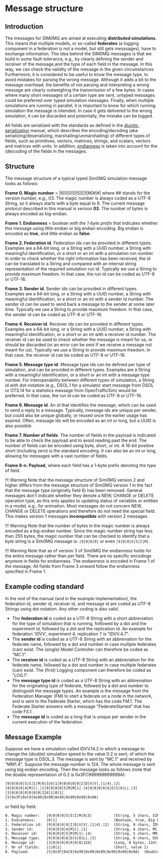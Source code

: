 # Message structure

## Introduction

The messages for SIM0MQ are aimed at executing **distributed simulations**. This means that multiple models, or so-called **federates** (a logging component in a federation is not a model, but still gets messsages), have to  exchange information. The idea behind the SIM0MQ messages is that we build in some fault-tolerance, e.g., by clearly defining the sender and receiver of the message,and the type of each field in the message. In this way, we can check the validity of the message in the given circumstances. Furthermore, it is considered to be useful to know the message type, to avoid mistakes for parsing the wrong message. Although it adds a bit to the message overhead, the benefits of not parsing and interpreting a wrong message are clearly outweighing the transmission of a few bytes. In cases where many short messages of a certain type are sent, untyped messages could be preferred over typed simulation messages. Finally, when multiple simulations are running in parallel, it is important to know for which running simulation the message is intended. In case it gets delivered to the wrong simulation, it can be discarded and potentially, the mistake can be logged.

All fields are serialized with the standards as defined in the [djunits-serialization](https://djutils.org/manual/djutils-serialization) manual, which describes the encoding/decoding (aka serializing/deserializing, marshalling/unmarshalling) of different types of fields, such as primitives, vectors, matrices, strings, and scalars, vectors and matrices with units. In addition, [endianness](https://en.wikipedia.org/wiki/Endianness) is taken into account for the (de)coding of the fields in the messages.


## Structure

The message structure of a typical typed Sim0MQ simulation message looks as follows:

**Frame 0. Magic number** = |9|0|0|0|5|S|I|M|#|#| where ## stands for the version number, e.g., 03. The magic number is always coded as a UTF-8 String, so it always starts with a byte equal to 9. The current message protocol described in this manual is version **03**. The number of bytes is always encoded as big-endian.

**Frame 1. Endianness** = boolean _with the 1-byte prefix_ that indicates whether this message using little endian or big endian encoding. Big endian is encoded as **true**, and little endian as **false**.

**Frame 2. Federation id**. Federation ids can be provided in different types. Examples are a 64-bit long, or a String with a UUID number, a String with meaningful identification, or a short or an int with a simulation run number. In order to check whether the right information has been received, the id can be translated to a String and compared with an internal string representation of the required simulation run id. Typically we use a String to provide maximum freedom. In that case, the run id can be coded as UTF-8 or UTF-16.

**Frame 3. Sender id**. Sender ids can be provided in different types. Examples are a 64-bit long, or a String with a UUID number, a String with meaningful identification, or a short or an int with a sender id number. The sender id can be used to send back a message to the sender at some later time. Typically we use a String to provide maximum freedom. In that case, the sender id can be coded as UTF-8 or UTF-16.

**Frame 4. Receiver id**. Receiver ids can be provided in different types. Examples are a 64-bit long, or a String with a UUID number, a String with meaningful identification, or a short or an int with a receiver id number. The receiver id can be used to check whether the message is meant for us, or should be discarded (or an error can be sent if we receive a message not meant for us). Typically we use a String to provide maximum freedom. In that case, the receiver id can be coded as UTF-8 or UTF-16.

**Frame 5. Message type id**. Message type ids can be defined per type of simulation, and can be provided in different types. Examples are a String with a meaningful identification, or a short or an int with a message type number. For interoperability between different types of simulation, a String id with dot-notation (e.g., DSOL.1 for a simulator start message from DSOL or OTS.14 for a statistics message from OpenTrafficSim) would be preferred. In that case, the run id can be coded as UTF-8 or UTF-16.

**Frame 6. Message id**. An id that identifies the message, which can be used to send a reply to a message. Typically, message ids are unique per sender, but could also be unique globally, or reused once the earlier usage has expired. Often, message ids will be encoded as an int or long, but a UUID is also possible.

**Frame 7. Number of fields**. The number of fields in the payload is indicated to be able to check the payload and to avoid reading past the end. The number of fields can be encoded using byte, short, or int. A 16-bit positive short (including zero) is the standard encoding. It can also be an int or long, allowing for messages with a vast number of fields.

**Frame 8-n. Payload**, where each field has a 1-byte prefix denoting the type of field.

!!! Warning
    Note that the message structure of Sim0MQ version 2 and higher differs from the message structure of Sim0MQ version 1 in the fact that the message type (originally field 6) has been removed. General messages don't indicate whether they denote a NEW, CHANGE or DELETE operation type, as this only applies to updating status of variables or entities in a model, e.g., for animation. Most messages do not concern NEW, CHANGE or DELETE operations and therefore do not need the special field. This makes version 1 messages **incompatible** with version 2 messages.

!!! Warning
    Note that the number of bytes in the magic number is always encoded as a big-endian number. Since the magic number string has less than 255 bytes, the magic number that can be checked to identify that a byte string is a Sim0MQ message is: `|9|0|0|0|` or even `|9|0|0|5|S|I|M|`.
    
!!! Warning
    Note that as of version 3 of Sim0MQ the endianness holds for the entire message rather than per field. There are no specific encodings anymore in fields for endianness. The endianness is encoded in Frame 1 of the message. All fields from Frame 3 onward follow the endianness specified in Frame 1.


## Example coding standard

In the rest of the manual (and in the example implementation), the federation id, sender id, receiver id, and message id are coded as UTF-8 Strings using dot notation. Any other coding is also valid.

* The **federation id** is coded as a UTF-8 String with a short abbreviation for the type of simulation that is running, folllowed by a dot and the experiment id, followed by a dot and the replication id. An example for federation 'IDVV', experiment 4, replication 7 is "IDVV.4.7".
* The **sender id** is coded as a UTF-8 String with an abbreviation for the federate name, followed by a dot and number in case multiple federates (can) exist. The (single) Model Controller can therefore be coded as "MC.1".
* The **receiver id** is coded as a UTF-8 String with an abbreviation for the federate name, followed by a dot and number in case multiple federates (can) exist. The (first) Logging component can therefore be coded as "LOG.1".
* The **message type id** is coded as a UTF-8 String with an abbreviation for the originating type of federate, followed by a dot and number to distinguish the message types. An example is the message from the Federation Manager (FM) to start a federate on a node in the network, and is sent to the Federate Starter, which has the code FM.1. The Federate Starter answers with a message "FederateStarted" that has code FS.1.
* The **message id** is coded as a long that is unique per sender in the current execution of the federation.


## Message Example

Suppose we have a simulation called IDVV.14.2 in which a message to change the (double) simulation speed to the value 0.2 is sent, of which the message type is DSOL.3. The message is sent by "MC.1" and received by "MM1.4". Suppose the message number is 124. The whole message is sent using big endian encoding. Then the message looks as follows (note that the double representation of 0.2 is 0x3FC999999999999A):

~~~xml
|9|0|0|0|5|S|I|M|0|3|6|1|9|0|0|0|9|I|D|V|V|.|1|4|.|2| 
|9|0|0|0|4|M|C|.|1|9|0|0|0|5|M|M|1|.|4|9|0|0|0|6|D|S|O|L|.|3| 
|3|0|0|0|0|0|0|0|124|1|0|1| 
|5|0x3F|0xC9|0x99|0x99|0x99|0x99|0x99|0x9A|
~~~

or field by field:

~~~xml
0. Magic number:   |9|0|0|0|5|S|I|M|0|3|          (String, 5 chars, SIM03)
1. Endianness:     |6|1|                          (Boolean, true, Big Endian)
2. Federation id:  |9|0|0|0|9|I|D|V|V|.|1|4|.|2|  (String, 9 chars, IDVV14.2)
3. Sender id:      |9|0|0|0|4|M|C|.|1|            (String, 4 chars, MC.1)
4. Receiver id:    |9|0|0|0|5|M|M|1|.|4|          (String, 5 chars, MM1.4)
5. Message type:   |9|0|0|0|6|D|S|O|L|.|3|        (String, 6 chars, DSOL.3)
6. Message id:     |3|0|0|0|0|0|0|0|124|          (Long, 8 bytes, 124)
7. Nr of fields:   |1|0|1|                        (Short, value 1)
8. Payload:        |5|0x3F|0xC9|0x99|0x99|0x99|0x99|0x99|0x9A|  (Double, 0.2)
~~~
